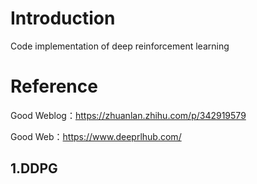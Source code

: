 # Introduction
Code implementation of deep reinforcement learning

# Reference
Good Weblog：https://zhuanlan.zhihu.com/p/342919579

Good Web：https://www.deeprlhub.com/

## 1.DDPG
